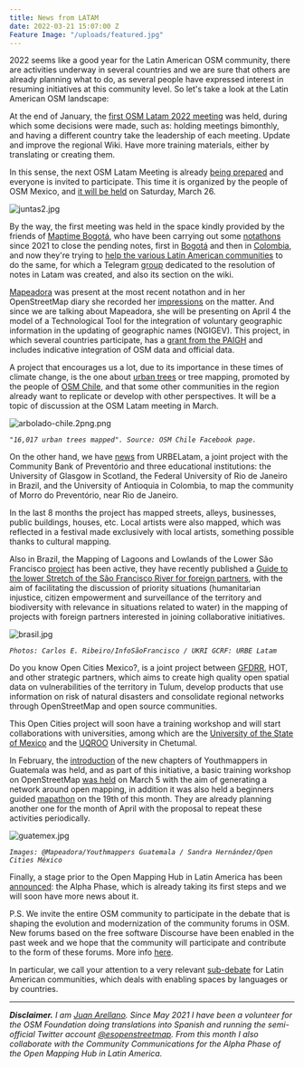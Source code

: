 ```yaml
---
title: News from LATAM
date: 2022-03-21 15:07:00 Z
Feature Image: "/uploads/featured.jpg"
---
```


2022 seems like a good year for the Latin American OSM community, there are activities underway in several countries and we are sure that others are already planning what to do, as several people have expressed interest in resuming initiatives at this community level. So let's take a look at the Latin American OSM landscape:

At the end of January, the [first OSM Latam 2022 meeting](https://wiki.openstreetmap.org/wiki/LatAm/20220129_Reuni%C3%B3n_virtual) was held, during which some decisions were made, such as: holding meetings bimonthly, and having a different country take the leadership of each meeting. Update and improve the regional Wiki. Have more training materials, either by translating or creating them.

In this sense, the next OSM Latam Meeting is already [being prepared](https://wiki.openstreetmap.org/wiki/ES:LatAm/20220326_Reuni%C3%B3n_virtual#Agenda_colaborativa) and everyone is invited to participate. This time it is organized by the people of OSM Mexico, and [it will be held](https://twitter.com/esopenstreetmap/status/1505183560113741824) on Saturday, March 26.

![juntas2.jpg](/uploads/juntas2.jpg)

By the way, the first meeting was held in the space kindly provided by the friends of [Maptime Bogotá](http://maptime.io/bogota/), who have been carrying out some [notathons](https://wiki.openstreetmap.org/wiki/ES:Colombia/Proyecto-Resoluci%C3%B3n_de_notas) since 2021 to close the pending notes, first in [Bogotá](https://twitter.com/MaptimeBogota/status/1386045463854559241) and then in [Colombia](https://twitter.com/MaptimeBogota/status/1427081396653281283), and now they're trying to [help the various Latin American communities](https://www.meetup.com/maptime-bogota-colombia-osm/events/lbqjssydcdbjc/) to do the same, for which a Telegram [group](https://t.me/osm_notes_latam) dedicated to the resolution of notes in Latam was created, and also its section on the wiki.

[Mapeadora](https://www.openstreetmap.org/user/mapeadora/) was present at the most recent notathon and in her OpenStreetMap diary she recorded her [impressions](https://www.openstreetmap.org/user/mapeadora/diary/398721) on the matter. And since we are talking about Mapeadora, she will be presenting on April 4 the model of a Technological Tool for the integration of voluntary geographic information in the updating of geographic names (NGIGEV). This project, in which several countries participate, has a [grant from the PAIGH](https://comisiones.ipgh.org/GEOGRAFIA/pat-geografia-2022.html) and includes indicative integration of OSM data and official data.

A project that encourages us a lot, due to its importance in these times of climate change, is the one about [urban trees](https://elpensador.io/arbolado-urbano-y-datos-abiertos-para-la-gestion-municipal/) or tree mapping, promoted by the people of [OSM Chile](https://twitter.com/pauldassoria/status/1264976461594836993?s=20&t=r4Tj59XEvl7C59ZnU589TQ), and that some other communities in the region already want to replicate or develop with other perspectives. It will be a topic of discussion at the OSM Latam meeting in March.

![arbolado-chile.2png.png](/uploads/arbolado-chile.2png.png)

*`"16,017 urban trees mapped". Source: OSM Chile Facebook page.`*

On the other hand, we have [news](https://www.hotosm.org/updates/mapping-the-care-of-people-with-urbelatam/) from URBELatam, a joint project with the Community Bank of Preventório and three educational institutions: the University of Glasgow in Scotland, the Federal University of Rio de Janeiro in Brazil, and the University of Antioquia in Colombia, to map the community of Morro do Preventório, near Rio de Janeiro.

In the last 8 months the project has mapped streets, alleys, businesses, public buildings, houses, etc. Local artists were also mapped, which was reflected in a festival made exclusively with local artists, something possible thanks to cultural mapping.

Also in Brazil, the Mapping of Lagoons and Lowlands of the Lower São Francisco [project](https://infosaofrancisco.canoadetolda.org.br/noticias/mapeamento/mapsaofrancisco-inicia-mapeamento-de-lagoas-e-varzeas-no-baixo-sao-francisco/) has been active, they have recently published a [Guide to the lower Stretch of the São Francisco River for foreign partners](https://infosaofrancisco.canoadetolda.org.br/noticias/mapeamento/um-pequeno-guia-do-baixo-sao-francisco-para-parceiros-estrangeiros/), with the aim of facilitating the discussion of priority situations (humanitarian injustice, citizen empowerment and surveillance of the territory and biodiversity with relevance in situations related to water) in the mapping of projects with foreign partners interested in joining collaborative initiatives.

![brasil.jpg](/uploads/brasil.jpg)

*`Photos: Carlos E. Ribeiro/InfoSãoFrancisco / UKRI GCRF: URBE Latam`*

Do you know Open Cities Mexico?, is a joint project between [GFDRR](https://www.gfdrr.org/), HOT, and other strategic partners, which aims to create high quality open spatial data on vulnerabilities of the territory in Tulum, develop products that use information on risk of natural disasters and consolidate regional networks through OpenStreetMap and open source communities.

This Open Cities project will soon have a training workshop and will start collaborations with universities, among which are the [University of the State of Mexico](http://facgeografia.uaemex.mx/) and the [UQROO](https://www.uqroo.mx/) University in Chetumal.

In February, the [introduction](https://www.eventbrite.com/e/conociendo-youthmappers-guatemala-tickets-264579112247) of the new chapters of Youthmappers in Guatemala was held, and as part of this initiative, a basic training workshop on OpenStreetMap [was held](https://twitter.com/mapeadora/status/1498487882947960834) on March 5 with the aim of generating a network around open mapping, in addition it was also held a beginners guided [mapathon](https://twitter.com/mapeadora/status/1503575001013932034) on the 19th of this month. They are already planning another one for the month of April with the proposal to repeat these activities periodically.

![guatemex.jpg](/uploads/guatemex.jpg)

*`Images: @Mapeadora/Youthmappers Guatemala / Sandra Hernández/Open Cities México`*

Finally, a stage prior to the Open Mapping Hub in Latin America has been [announced](https://www.hotosm.org/updates/open-mapping-hub-in-latam-december-2021-update/): the Alpha Phase, which is already taking its first steps and we will soon have more news about it.

P.S. We invite the entire OSM community to participate in the debate that is shaping the evolution and modernization of the community forums in OSM. New forums based on the free software Discourse have been enabled in the past week and we hope that the community will participate and contribute to the form of these forums. More info [here](https://community.openstreetmap.org/t/welcome-to-the-forum-get-involved-in-the-next-steps-here/219).

In particular, we call your attention to a very relevant [sub-debate](https://community.openstreetmap.org/t/proposal-language-and-location-based-content-and-categories/310) for Latin American communities, which deals with enabling spaces by languages or by countries.

---

***Disclaimer.** I am [Juan Arellano](http://arellanojuan.com/). Since May 2021 I have been a volunteer for the OSM Foundation doing translations into Spanish and running the semi-official Twitter account [@esopenstreetmap](https://twitter.com/esopenstreetmap). From this month I also collaborate with the Community Communications for the Alpha Phase of the Open Mapping Hub in Latin America.*